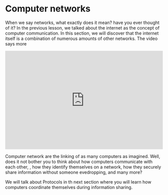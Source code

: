 # Computer networks

When we say networks, what exactly does it mean? have you ever thought of it? In
the previous lesson, we talked about the internet as the concept of computer
communication. In this section, we will discover that the internet itself is a
combination of numerous amounts of other networks. The video says more

<iframe width="100%" height="315" src="https://www.youtube.com/embed/tSodBEAJz9Y?si=EGXiqLpMR062EjdM" title="YouTube video player" frameborder="0" allow="accelerometer; autoplay; clipboard-write; encrypted-media; gyroscope; picture-in-picture; web-share" referrerpolicy="strict-origin-when-cross-origin" allowfullscreen></iframe>

Computer network are the linking of as many computers as imagined. Well, does it
not bother you to think about how computers communicate with each other, , how
they identify themselves on a network, how they securely share information
without someone evedropping, and many more?

We will talk about Protocols in th next section where you will learn how
computers coordinate themselves during information sharing.
